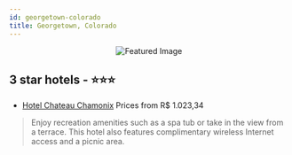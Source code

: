 ```yaml
---
id: georgetown-colorado
title: Georgetown, Colorado
---
```


<center><img src="https://i.travelapi.com/hotels/3000000/2470000/2462700/2462672/782de578_z.jpg" alt="Featured Image" /></center>


##  3 star hotels - ⭐️⭐️⭐️

-    [Hotel Chateau Chamonix](https://us.hurb.com/hotels/georgetown/hotel-chateau-chamonix-JNP-JP192094?cmp=18055) Prices from R$ 1.023,34
   > Enjoy recreation amenities such as a spa tub or take in the view from a terrace. This hotel also features complimentary wireless Internet access and a picnic area.
